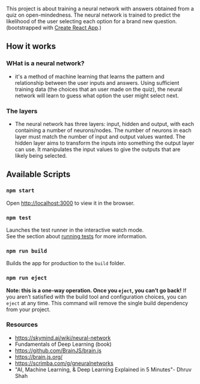 This project is about training a neural network with answers obtained from a quiz on open-mindedness. The neural network is trained to predict the likelihood of the user selecting each option for a brand new question. 
(bootstrapped with [Create React App](https://github.com/facebook/create-react-app).)

## How it works
### WHat is a neural network?
- it's a method of machine learning that learns the pattern and relationship between the user inputs and answers. Using sufficient training data (the choices that an user made on the quiz), the neural network will learn to guess what option the user might select next. 
### The layers
- The neural network has three layers: input, hidden and output, with each containing a number of neurons/nodes. The number of neurons in each layer must match the number of input and output values wanted.
The hidden layer aims to transform the inputs into something the output layer can use. It manipulates the input values to give the outputs that are likely being selected.


## Available Scripts
### `npm start`
Open [http://localhost:3000](http://localhost:3000) to view it in the browser.
### `npm test`
Launches the test runner in the interactive watch mode.<br>
See the section about [running tests](https://facebook.github.io/create-react-app/docs/running-tests) for more information.
### `npm run build`
Builds the app for production to the `build` folder.<br>
### `npm run eject`
**Note: this is a one-way operation. Once you `eject`, you can’t go back!**
If you aren’t satisfied with the build tool and configuration choices, you can `eject` at any time. This command will remove the single build dependency from your project.



### Resources
- https://skymind.ai/wiki/neural-network
- Fundamentals of Deep Learning (book)
- https://github.com/BrainJS/brain.js
- https://brain.js.org/
- https://scrimba.com/g/gneuralnetworks
- "AI, Machine Learning, & Deep Learning Explained in 5 Minutes"- Dhruv Shah
